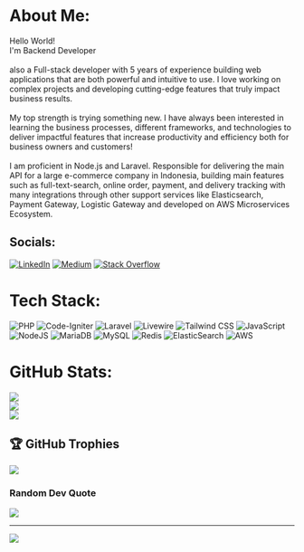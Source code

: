 # About Me:
Hello World!<br>I'm Backend Developer<br><br>also a Full-stack developer with 5 years of experience building web applications that are both powerful and intuitive to use. I love working on complex projects and developing cutting-edge features that truly impact business results.<br><br>My top strength is trying something new. I have always been interested in learning the business processes, different frameworks, and technologies to deliver impactful features that increase productivity and efficiency both for business owners and customers!<br><br>I am proficient in Node.js and Laravel. Responsible for delivering the main API for a large e-commerce company in Indonesia, building main features such as full-text-search, online order, payment, and delivery tracking with many integrations through other support services like Elasticsearch, Payment Gateway, Logistic Gateway and developed on AWS Microservices Ecosystem.


## Socials:
[![LinkedIn](https://img.shields.io/badge/LinkedIn-%230077B5.svg?logo=linkedin&logoColor=white)](https://linkedin.com/in/ohansyah-ohansyah-9972bb24a) [![Medium](https://img.shields.io/badge/Medium-12100E?logo=medium&logoColor=white)](https://medium.com/@ohansyah) [![Stack Overflow](https://img.shields.io/badge/-Stackoverflow-FE7A16?logo=stack-overflow&logoColor=white)](https://stackoverflow.com/users/9515291) 

# Tech Stack:
![PHP](https://img.shields.io/badge/php-%23777BB4.svg?style=for-the-badge&logo=php&logoColor=white) ![Code-Igniter](https://img.shields.io/badge/CodeIgniter-%23EF4223.svg?style=for-the-badge&logo=codeIgniter&logoColor=white) ![Laravel](https://img.shields.io/badge/laravel-%23FF2D20.svg?style=for-the-badge&logo=laravel&logoColor=white) ![Livewire](https://img.shields.io/badge/Livewire-%23658bff.svg?style=for-the-badge&logo=livewire) ![Tailwind CSS](https://img.shields.io/badge/Tailwind_CSS-%2338B2AC.svg?style=for-the-badge&logo=tailwind-css&logoColor=white)
![JavaScript](https://img.shields.io/badge/javascript-%23323330.svg?style=for-the-badge&logo=javascript&logoColor=%23F7DF1E) ![NodeJS](https://img.shields.io/badge/node.js-6DA55F?style=for-the-badge&logo=node.js&logoColor=white) 
![MariaDB](https://img.shields.io/badge/MariaDB-003545?style=for-the-badge&logo=mariadb&logoColor=white) ![MySQL](https://img.shields.io/badge/mysql-%2300f.svg?style=for-the-badge&logo=mysql&logoColor=white) ![Redis](https://img.shields.io/badge/redis-%23DD0031.svg?style=for-the-badge&logo=redis&logoColor=white) ![ElasticSearch](https://img.shields.io/badge/-ElasticSearch-005571?style=for-the-badge&logo=elasticsearch)
![AWS](https://img.shields.io/badge/AWS-%23FF9900.svg?style=for-the-badge&logo=amazon-aws&logoColor=white) 



# GitHub Stats:
![](https://github-readme-stats.vercel.app/api?username=ohansyah&theme=tokyonight&hide_border=false&include_all_commits=false&count_private=true)<br/>
![](https://github-readme-streak-stats.herokuapp.com/?user=ohansyah&theme=tokyonight&hide_border=false)<br/>
![](https://github-readme-stats.vercel.app/api/top-langs/?username=ohansyah&theme=tokyonight&hide_border=false&include_all_commits=false&count_private=true&layout=compact)

## 🏆 GitHub Trophies
![](https://github-profile-trophy.vercel.app/?username=ohansyah&theme=darkhub&no-frame=true&no-bg=false&margin-w=4)

### Random Dev Quote
![](https://quotes-github-readme.vercel.app/api?type=horizontal&theme=dark)

---
[![](https://visitcount.itsvg.in/api?id=ohansyah&icon=5&color=1)](https://visitcount.itsvg.in)

<!-- Proudly created with GPRM ( https://gprm.itsvg.in ) -->
